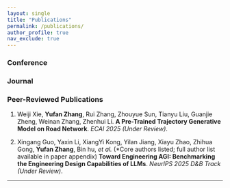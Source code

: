 ```yaml
---
layout: single
title: "Publications"
permalink: /publications/
author_profile: true
nav_exclude: true
---
```

### Conference  

### Journal  

### Peer-Reviewed Publications

1. Weiji Xie, **Yufan Zhang**, Rui Zhang, Zhouyue Sun, Tianyu Liu, Guanjie Zheng, Weinan Zhang, Zhenhui Li. **A Pre-Trained Trajectory Generative Model on Road Network**. *ECAI 2025 (Under Review)*.  




2. Xingang Guo, Yaxin Li, XiangYi Kong, Yilan Jiang, Xiayu Zhao, Zhihua Gong, **Yufan Zhang**, Bin hu, *et al.*  (*Core authors listed; full author list available in paper appendix)  **Toward Engineering AGI: Benchmarking the Engineering Design Capabilities of LLMs**. *NeurIPS 2025 D&B Track (Under Review)*.  

---



